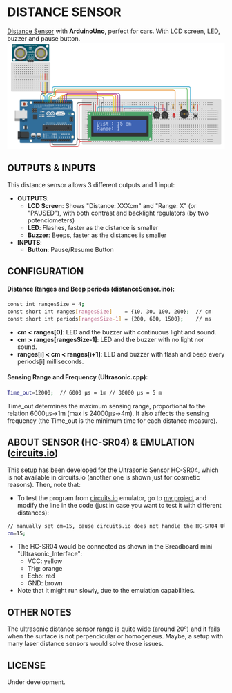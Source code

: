 # DISTANCE SENSOR

[Distance Sensor] with **ArduinoUno**, perfect for cars. With LCD screen, LED, buzzer and pause button.
![alt tag](https://raw.githubusercontent.com/JaimeMartinSoler/distanceSensor/master/img/circuits_io.jpg)

## OUTPUTS & INPUTS
This distance sensor allows 3 different outputs and 1 input:
- **OUTPUTS**:
    - **LCD Screen**: Shows "Distance: XXXcm" and "Range: X" (or "PAUSED"), with both contrast and backlight regulators (by two potenciometers)
    - **LED**: Flashes, faster as the distance is smaller
    - **Buzzer**: Beeps, faster as the distances is smaller
- **INPUTS**:
    - **Button**: Pause/Resume Button

## CONFIGURATION
#### Distance Ranges and Beep periods (distanceSensor.ino):
```sh
const int rangesSize = 4;
const short int ranges[rangesSize]    = {10, 30, 100, 200};  // cm
const short int periods[rangesSize-1] = {200, 600, 1500};    // ms
```
- **cm < ranges[0]**: LED and the buzzer with continuous light and sound.
- **cm > ranges[rangesSize-1]**: LED and the buzzer with no light nor sound.
- **ranges[i] < cm < ranges[i+1]**: LED and buzzer with flash and beep every periods[i] milliseconds.

#### Sensing Range and Frequency (Ultrasonic.cpp):
```sh
Time_out=12000;  // 6000 µs = 1m // 30000 µs = 5 m 
```
Time_out determines the maximum sensing range, proportional to the relation 6000µs->1m (max is 24000µs->4m). It also affects the sensing frequency (the Time_out is the minimum time for each distance measure).

## ABOUT SENSOR (HC-SR04) & EMULATION ([circuits.io])

This setup has been developed for the Ultrasonic Sensor HC-SR04, which is not available in circuits.io (another one is shown just for cosmetic reasons). Then, note that:
- To test the program from [circuits.io] emulator, go to [my project] and modify the line in the code (just in case you want to test it with different distances):
```sh
// manually set cm=15, cause circuits.io does not handle the HC-SR04 Ultrasonic Sensor
cm=15;
```
- The HC-SR04 would be connected as shown in the Breadboard mini "Ultrasonic_Interface":
    - VCC: yellow
    - Trig: orange
    - Echo: red
    - GND: brown
- Note that it might run slowly, due to the emulation capabilities.

## OTHER NOTES
The ultrasonic distance sensor range is quite wide (around 20º) and it fails when the surface is not perpendicular or homogeneus. Maybe, a setup with many laser distance sensors would solve those issues.

## LICENSE
Under development.



[//]: # 
(.md editor: http://dillinger.io/)

[Distance Sensor]: <https://github.com/JaimeMartinSoler/distanceSensor>
[my project]: <https://circuits.io/circuits/2625122-distancesensor>
[circuits.io]: <https://circuits.io/circuits/2625122-distancesensor>
